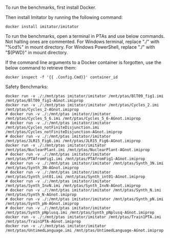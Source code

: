 To run the benchmarks, first install Docker.

Then install Imitator by running the following command:

    docker install imitator/imitator

To run the benchmarks, open a terminal in PTAs and use below commands. Not halting ones are commented. 
For Windows terminal, replace "./" with "%cd%" in mount directory.
For Windows PowerShell, replace "./" with "${PWD}" in mount directory.

If the command line arguments to a Docker container is forgotten, use the below command to retrieve them:

    docker inspect -f '{{ .Config.Cmd}}' container_id

Safety Benchmarks:

    docker run -v ./:/mnt/ptas imitator/imitator /mnt/ptas/BlT09_fig1.imi /mnt/ptas/BlT09_fig1-AGnot.imiprop
    docker run -v ./:/mnt/ptas imitator/imitator /mnt/ptas/Cycles_2.imi /mnt/ptas/Cycles_2-AGnot.imiprop
    # docker run -v ./:/mnt/ptas imitator/imitator /mnt/ptas/Cycles_5_6.imi /mnt/ptas/Cycles_5_6-AGnot.imiprop
    # docker run -v ./:/mnt/ptas imitator/imitator /mnt/ptas/Cycles_notFiniteDisjunction.imi /mnt/ptas/Cycles_notFiniteDisjunction-AGnot.imiprop
    # docker run -v ./:/mnt/ptas imitator/imitator /mnt/ptas/JLR15_Fig6.imi /mnt/ptas/JLR15_Fig6-AGnot.imiprop
    docker run -v ./:/mnt/ptas imitator/imitator /mnt/ptas/NuclearPlant.imi /mnt/ptas/NuclearPlant-AGnot.imiprop
    # docker run -v ./:/mnt/ptas imitator/imitator /mnt/ptas/PTAfromFig1.imi /mnt/ptas/PTAfromFig1-AGnot.imiprop
    # docker run -v ./:/mnt/ptas imitator/imitator /mnt/ptas/Synth_3N.imi /mnt/ptas/Synth_3N-AGnot.imiprop
    # docker run -v ./:/mnt/ptas imitator/imitator /mnt/ptas/Synth_int01.imi /mnt/ptas/Synth_int01-AGnot.imiprop
    # docker run -v ./:/mnt/ptas imitator/imitator /mnt/ptas/Synth_InvN.imi /mnt/ptas/Synth_InvN-AGnot.imiprop
    # docker run -v ./:/mnt/ptas imitator/imitator /mnt/ptas/Synth_N.imi /mnt/ptas/Synth_N-AGnot.imiprop
    # docker run -v ./:/mnt/ptas imitator/imitator /mnt/ptas/Synth_pN.imi /mnt/ptas/Synth_pN-AGnot.imiprop
    # docker run -v ./:/mnt/ptas imitator/imitator /mnt/ptas/Synth_pNplusq.imi /mnt/ptas/Synth_pNplusq-AGnot.imiprop
    docker run -v ./:/mnt/ptas imitator/imitator /mnt/ptas/Train1PTA.imi /mnt/ptas/Train1PTA-AGnot.imiprop
    docker run -v ./:/mnt/ptas imitator/imitator /mnt/ptas/UntimedLanguage.imi /mnt/ptas/UntimedLanguage-AGnot.imiprop
